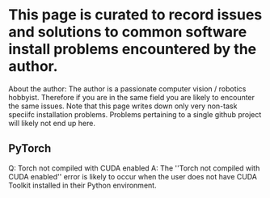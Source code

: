 # This page is curated to record issues and solutions to common software install problems encountered by the author.

About the author:
The author is a passionate computer vision / robotics hobbyist. Therefore if you are in the same field you are likely to encounter the same issues.
Note that this page writes down only very non-task speciifc installation problems.
Problems pertaining to a single github project will likely not end up here.

## PyTorch
Q: Torch not compiled with CUDA enabled
A: The  ''Torch not compiled with CUDA enabled'' error is likely to occur when the user does not have CUDA Toolkit installed in their Python environment.
